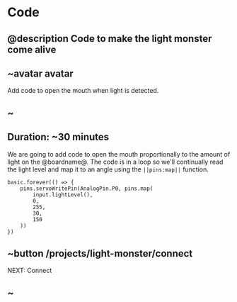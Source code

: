 # Code

## @description Code to make the light monster come alive

## ~avatar avatar

Add code to open the mouth when light is detected.

## ~

## Duration: ~30 minutes

We are going to add code to open the mouth proportionally to the amount of light on the @boardname@. The code is in a loop so we'll continually read the light level and map it to an angle using the ``||pins:map||`` function.

```blocks
basic.forever(() => {
    pins.servoWritePin(AnalogPin.P0, pins.map(
        input.lightLevel(),
        0,
        255,
        30,
        150
    ))
})
```

## ~button /projects/light-monster/connect
NEXT: Connect
## ~